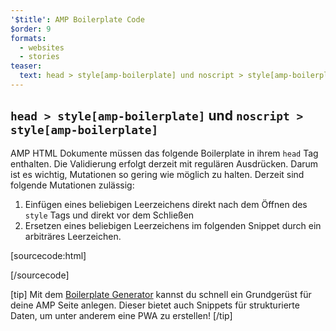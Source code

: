```yaml
---
'$title': AMP Boilerplate Code
$order: 9
formats:
  - websites
  - stories
teaser:
  text: head > style[amp-boilerplate] und noscript > style[amp-boilerplate]
---
```


<!--
This file is imported from https://github.com/ampproject/amphtml/blob/master/spec/amp-boilerplate.md.
Please do not change this file.
If you have found a bug or an issue please
have a look and request a pull request there.
-->

<!---
Copyright 2015 The AMP HTML Authors. All Rights Reserved.

Licensed under the Apache License, Version 2.0 (the "License");
you may not use this file except in compliance with the License.
You may obtain a copy of the License at

      http://www.apache.org/licenses/LICENSE-2.0

Unless required by applicable law or agreed to in writing, software
distributed under the License is distributed on an "AS-IS" BASIS,
WITHOUT WARRANTIES OR CONDITIONS OF ANY KIND, either express or implied.
See the License for the specific language governing permissions and
limitations under the License.
-->

## `head > style[amp-boilerplate]` und `noscript > style[amp-boilerplate]` <a name="head--styleamp-boilerplate-and-noscript--styleamp-boilerplate"></a>

AMP HTML Dokumente müssen das folgende Boilerplate in ihrem `head` Tag enthalten. Die Validierung erfolgt derzeit mit regulären Ausdrücken. Darum ist es wichtig, Mutationen so gering wie möglich zu halten. Derzeit sind folgende Mutationen zulässig:

1. Einfügen eines beliebigen Leerzeichens direkt nach dem Öffnen des `style` Tags und direkt vor dem Schließen
2. Ersetzen eines beliebigen Leerzeichens im folgenden Snippet durch ein arbiträres Leerzeichen.

<!-- prettier-ignore-start -->

[sourcecode:html]
<style amp-boilerplate>body{-webkit-animation:-amp-start 8s steps(1,end) 0s 1 normal both;-moz-animation:-amp-start 8s steps(1,end) 0s 1 normal both;-ms-animation:-amp-start 8s steps(1,end) 0s 1 normal both;animation:-amp-start 8s steps(1,end) 0s 1 normal both}@-webkit-keyframes -amp-start{from{visibility:hidden}to{visibility:visible}}@-moz-keyframes -amp-start{from{visibility:hidden}to{visibility:visible}}@-ms-keyframes -amp-start{from{visibility:hidden}to{visibility:visible}}@-o-keyframes -amp-start{from{visibility:hidden}to{visibility:visible}}@keyframes -amp-start{from{visibility:hidden}to{visibility:visible}}</style><noscript><style amp-boilerplate>body{-webkit-animation:none;-moz-animation:none;-ms-animation:none;animation:none}</style></noscript>
[/sourcecode]

<!-- prettier-ignore-end -->

[tip] Mit dem [Boilerplate Generator](https://amp.dev/boilerplate) kannst du schnell ein Grundgerüst für deine AMP Seite anlegen. Dieser bietet auch Snippets für strukturierte Daten, um unter anderem eine PWA zu erstellen! [/tip]
